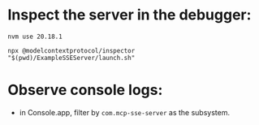 # Inspect the server in the debugger:

```
nvm use 20.18.1

npx @modelcontextprotocol/inspector "$(pwd)/ExampleSSEServer/launch.sh"
```


# Observe console logs:
- in Console.app, filter by `com.mcp-sse-server` as the subsystem.
